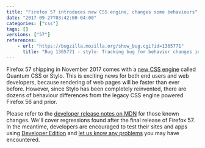 ```yaml
---
title: "Firefox 57 introduces new CSS engine, changes some behaviours"
date: "2017-09-27T03:42:00-04:00"
categories: ["css"]
tags: []
versions: ["57"]
references:
    - url: "https://bugzilla.mozilla.org/show_bug.cgi?id=1365771"
      title: "Bug 1365771 - stylo: Tracking bug for behavior changes in stylo"
---
```

Firefox 57 shipping in November 2017 comes with a [new CSS engine](https://blog.mozilla.org/blog/2017/09/26/firefox-quantum-beta-developer-edition/) called Quantum CSS or Stylo. This is exciting news for both end users and web developers, because rendering of web pages will be faster than ever before. However, since Stylo has been completely reinvented, there are dozens of behaviour differences from the legacy CSS engine powered Firefox 56 and prior.

Please refer to the [developer release notes on MDN](https://developer.mozilla.org/en-US/Firefox/Releases/57#Quantum_CSS_notes) for those known changes. We'll cover regressions found after the final release of Firefox 57. In the meantime, developers are encouraged to test their sites and apps using [Developer Edition](https://www.mozilla.org/firefox/developer/) and [let us know any problems](https://www.fxsitecompat.com/en-CA/contribute/) you may have encountered.
